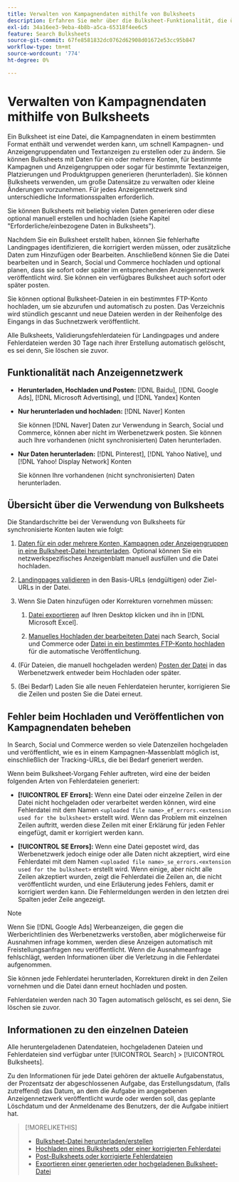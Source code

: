 ```yaml
---
title: Verwalten von Kampagnendaten mithilfe von Bulksheets
description: Erfahren Sie mehr über die Bulksheet-Funktionalität, die über das Werbenetzwerk verfügbar ist, den Bulksheet-Workflow und die Fehlerbehandlung.
exl-id: 34a16ee3-9eba-4b8b-a5ca-65318f4ee6c5
feature: Search Bulksheets
source-git-commit: 67fe8581832dc0762d62908d01672e53cc95b847
workflow-type: tm+mt
source-wordcount: '774'
ht-degree: 0%

---
```


# Verwalten von Kampagnendaten mithilfe von Bulksheets

Ein Bulksheet ist eine Datei, die Kampagnendaten in einem bestimmten Format enthält und verwendet werden kann, um schnell Kampagnen- und Anzeigengruppendaten und Textanzeigen zu erstellen oder zu ändern. Sie können Bulksheets mit Daten für ein oder mehrere Konten, für bestimmte Kampagnen und Anzeigengruppen oder sogar für bestimmte Textanzeigen, Platzierungen und Produktgruppen generieren (herunterladen). Sie können Bulksheets verwenden, um große Datensätze zu verwalten oder kleine Änderungen vorzunehmen. Für jedes Anzeigennetzwerk sind unterschiedliche Informationsspalten erforderlich.

Sie können Bulksheets mit beliebig vielen Daten generieren oder diese optional manuell erstellen und hochladen (siehe Kapitel &quot;Erforderliche/einbezogene Daten in Bulksheets&quot;).

Nachdem Sie ein Bulksheet erstellt haben, können Sie fehlerhafte Landingpages identifizieren, die korrigiert werden müssen, oder zusätzliche Daten zum Hinzufügen oder Bearbeiten. Anschließend können Sie die Datei bearbeiten und in Search, Social und Commerce hochladen und optional planen, dass sie sofort oder später im entsprechenden Anzeigennetzwerk veröffentlicht wird. Sie können ein verfügbares Bulksheet auch sofort oder später posten.

Sie können optional Bulksheet-Dateien in ein bestimmtes FTP-Konto hochladen, um sie abzurufen und automatisch zu posten. Das Verzeichnis wird stündlich gescannt und neue Dateien werden in der Reihenfolge des Eingangs in das Suchnetzwerk veröffentlicht.

Alle Bulksheets, Validierungsfehlerdateien für Landingpages und andere Fehlerdateien werden 30 Tage nach ihrer Erstellung automatisch gelöscht, es sei denn, Sie löschen sie zuvor.

## Funktionalität nach Anzeigennetzwerk

* **Herunterladen, Hochladen und Posten:**  [!DNL Baidu], [!DNL Google Ads], [!DNL Microsoft Advertising], und [!DNL Yandex] Konten

* **Nur herunterladen und hochladen:** [!DNL Naver] Konten

  Sie können [!DNL Naver] Daten zur Verwendung in Search, Social und Commerce, können aber nicht im Werbenetzwerk posten. Sie können auch Ihre vorhandenen (nicht synchronisierten) Daten herunterladen.

* **Nur Daten herunterladen:**  [!DNL Pinterest], [!DNL Yahoo Native], und [!DNL Yahoo! Display Network] Konten

  Sie können Ihre vorhandenen (nicht synchronisierten) Daten herunterladen.

## Übersicht über die Verwendung von Bulksheets

Die Standardschritte bei der Verwendung von Bulksheets für synchronisierte Konten lauten wie folgt:

<!-- insert image
  [EDIT/RECREATE FILE to replace "search engine"]
-->

1. [Daten für ein oder mehrere Konten, Kampagnen oder Anzeigengruppen in eine Bulksheet-Datei herunterladen](bulksheet-download.md). Optional können Sie ein netzwerkspezifisches Anzeigenblatt manuell ausfüllen und die Datei hochladen.

1. [Landingpages validieren](bulksheet-validate-landing-pages.md) in den Basis-URLs (endgültigen) oder Ziel-URLs in der Datei.

1. Wenn Sie Daten hinzufügen oder Korrekturen vornehmen müssen:

   1. [Datei exportieren](bulksheet-export.md) auf Ihren Desktop klicken und ihn in [!DNL Microsoft Excel].

   1. [Manuelles Hochladen der bearbeiteten Datei](bulksheet-upload.md) nach Search, Social und Commerce oder [Datei in ein bestimmtes FTP-Konto hochladen](bulksheet-ftp-account.md) für die automatische Veröffentlichung.

1. (Für Dateien, die manuell hochgeladen werden) [Posten der Datei](bulksheet-post.md) in das Werbenetzwerk entweder beim Hochladen oder später.

1. (Bei Bedarf) Laden Sie alle neuen Fehlerdateien herunter, korrigieren Sie die Zeilen und posten Sie die Datei erneut.

## Fehler beim Hochladen und Veröffentlichen von Kampagnendaten beheben

In Search, Social und Commerce werden so viele Datenzeilen hochgeladen und veröffentlicht, wie es in einem Kampagnen-Massenblatt möglich ist, einschließlich der Tracking-URLs, die bei Bedarf generiert werden.

Wenn beim Bulksheet-Vorgang Fehler auftreten, wird eine der beiden folgenden Arten von Fehlerdateien generiert:

* **[!UICONTROL EF Errors]:**  Wenn eine Datei oder einzelne Zeilen in der Datei nicht hochgeladen oder verarbeitet werden können, wird eine Fehlerdatei mit dem Namen `<uploaded file name>_ef_errors.<extension used for the bulksheet>` erstellt wird. Wenn das Problem mit einzelnen Zeilen auftritt, werden diese Zeilen mit einer Erklärung für jeden Fehler eingefügt, damit er korrigiert werden kann.

* **[!UICONTROL SE Errors]:**  Wenn eine Datei gepostet wird, das Werbenetzwerk jedoch einige oder alle Daten nicht akzeptiert, wird eine Fehlerdatei mit dem Namen `<uploaded file name>_se_errors.<extension used for the bulksheet>` erstellt wird. Wenn einige, aber nicht alle Zeilen akzeptiert wurden, zeigt die Fehlerdatei die Zeilen an, die nicht veröffentlicht wurden, und eine Erläuterung jedes Fehlers, damit er korrigiert werden kann. Die Fehlermeldungen werden in den letzten drei Spalten jeder Zeile angezeigt.

>[!NOTE]
>
>Wenn Sie [!DNL Google Ads] Werbeanzeigen, die gegen die Werberichtlinien des Werbenetzwerks verstoßen, aber möglicherweise für Ausnahmen infrage kommen, werden diese Anzeigen automatisch mit Freistellungsanfragen neu veröffentlicht. Wenn die Ausnahmeanfrage fehlschlägt, werden Informationen über die Verletzung in die Fehlerdatei aufgenommen.

Sie können jede Fehlerdatei herunterladen, Korrekturen direkt in den Zeilen vornehmen und die Datei dann erneut hochladen und posten.

Fehlerdateien werden nach 30 Tagen automatisch gelöscht, es sei denn, Sie löschen sie zuvor.

## Informationen zu den einzelnen Dateien

Alle heruntergeladenen Datendateien, hochgeladenen Dateien und Fehlerdateien sind verfügbar unter [!UICONTROL Search] > [!UICONTROL Bulksheets].

Zu den Informationen für jede Datei gehören der aktuelle Aufgabenstatus, der Prozentsatz der abgeschlossenen Aufgabe, das Erstellungsdatum, (falls zutreffend) das Datum, an dem die Aufgabe im angegebenen Anzeigennetzwerk veröffentlicht wurde oder werden soll, das geplante Löschdatum und der Anmeldename des Benutzers, der die Aufgabe initiiert hat.

>[!MORELIKETHIS]
>
>* [Bulksheet-Datei herunterladen/erstellen](/help/search-social-commerce/campaign-management/bulksheets/bulksheet-download.md)
>* [Hochladen eines Bulksheets oder einer korrigierten Fehlerdatei](bulksheet-upload.md)
>* [Post-Bulksheets oder korrigierte Fehlerdateien](bulksheet-post.md)
>* [Exportieren einer generierten oder hochgeladenen Bulksheet-Datei](bulksheet-export.md)
